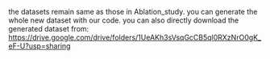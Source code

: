 the datasets remain same as those in Ablation_study.
you can generate the whole new dataset with our code.
you can also directly download the generated dataset from: https://drive.google.com/drive/folders/1UeAKh3sVsqGcCB5ql0RXzNrO0gK_eF-U?usp=sharing
